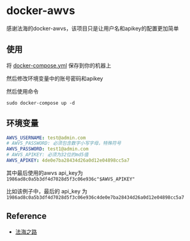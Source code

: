 # docker-awvs

感谢法海的docker-awvs，该项目只是让用户名和apikey的配置更加简单

## 使用

将 [docker-compose.yml](docker-compose.yml) 保存到你的机器上

然后修改环境变量中的账号密码和apikey

然后使用命令

```shell
sudo docker-compose up -d
```

## 环境变量

```yaml
AWVS_USERNAME: test@admin.com
# AWVS_PASSWORD: 必须包含数字小写字母，特殊符号
AWVS_PASSWORD: test1@admin.com
# AWVS_APIKEY: 必须为32位的md5值
AWVS_APIKEY: 4de0e7ba28434d26a0d12e04898cc5a7
```

其中最后使用的awvs api_key为 `1986ad8c0a5b3df4d7028d5f3c06e936c"$AWVS_APIKEY"`

比如该例子中，最后的 api_key 为 `1986ad8c0a5b3df4d7028d5f3c06e936c4de0e7ba28434d26a0d12e04898cc5a7`


## Reference

- [法海之路](https://www.fahai.org/)
